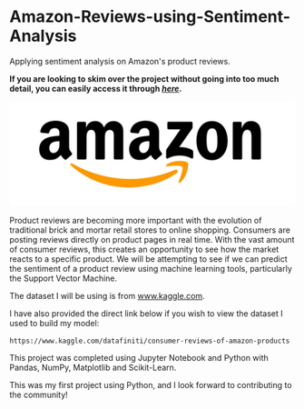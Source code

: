# Amazon-Reviews-using-Sentiment-Analysis 
Applying sentiment analysis on Amazon's product reviews.

**If you are looking to skim over the project without going into too much detail, you can easily access it through [_here_](https://nbviewer.jupyter.org/github/mick-zhang/Amazon-Reviews-using-Sentiment-Analysis/blob/master/Amazon%20Project%20Github.ipynb?flush_cache=true).**

<img src="Amazon.jpg">

Product reviews are becoming more important with the evolution of traditional brick and mortar retail stores to online shopping. Consumers are posting reviews directly on product pages in real time. With the vast amount of consumer reviews, this creates an opportunity to see how the market reacts to a specific product.
We will be attempting to see if we can predict the sentiment of a product review using machine learning tools, particularly the Support Vector Machine.

The dataset I will be using is from www.kaggle.com.

I have also provided the direct link below if you wish to view the dataset I used to build my model:

    https://www.kaggle.com/datafiniti/consumer-reviews-of-amazon-products

This project was completed using Jupyter Notebook and Python with Pandas, NumPy, Matplotlib and Scikit-Learn.

This was my first project using Python, and I look forward to contributing to the community!
